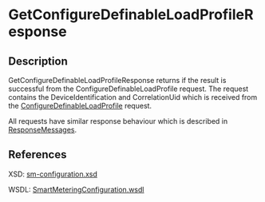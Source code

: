 <!--
SPDX-FileCopyrightText: Contributors to the GXF project

SPDX-License-Identifier: Apache-2.0
-->

# GetConfigureDefinableLoadProfileResponse

## Description

GetConfigureDefinableLoadProfileResponse returns if the result is successful from the ConfigureDefinableLoadProfile request. The request contains the DeviceIdentification and CorrelationUid which is received from the [ConfigureDefinableLoadProfile](configuredefinableloadprofile.md) request.

All requests have similar response behaviour which is described in [ResponseMessages](../../responsemessages.md).

## References

XSD: [sm-configuration.xsd](https://github.com/OSGP/open-smart-grid-platform/blob/development/osgp/shared/osgp-ws-smartmetering/src/main/resources/schemas/sm-configuration.xsd)

WSDL: [SmartMeteringConfiguration.wsdl](https://github.com/OSGP/open-smart-grid-platform/blob/development/osgp/shared/osgp-ws-smartmetering/src/main/resources/SmartMeteringConfiguration.wsdl)

